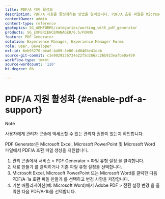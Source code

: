 ```yaml
---
title: PDF/A 지원 활성화
description: PDF/A 지원을 활성화하는 방법을 알아봅니다. PDF/A 호환 파일은 Microsoft Excel, Microsoft PowerPoint 및 Microsoft Word 파일에서 만들 수 있습니다.
contentOwner: admin
content-type: reference
geptopics: SG_AEMFORMS/categories/working_with_pdf_generator
products: SG_EXPERIENCEMANAGER/6.5/FORMS
feature: PDF Generator
solution: Experience Manager, Experience Manager Forms
role: User, Developer
exl-id: 6eb93270-bea0-4409-8e80-4d040be41eab
source-git-commit: c3e9029236734e22f5d266ac26b923eafbe0a459
workflow-type: tm+mt
source-wordcount: '120'
ht-degree: 0%

---
```


# PDF/A 지원 활성화 {#enable-pdf-a-support}

>[!NOTE]
> 
> 사용자에게 관리자 콘솔에 액세스할 수 있는 관리자 권한이 있는지 확인합니다.

PDF Generator은 Microsoft Excel, Microsoft PowerPoint 및 Microsoft Word 파일에서 PDF/A 호환 파일 생성을 지원합니다.

1. 관리 콘솔에서 서비스 > PDF Generator > 파일 유형 설정 을 클릭합니다.
1. 새로 만들기 를 클릭하거나 기존 파일 유형 설정을 선택합니다.
1. Microsoft Excel, Microsoft PowerPoint 또는 Microsoft Word를 클릭한 다음 PDF/A-1a 호환 파일 만들기 를 선택하고 변경 사항을 저장합니다.
1. 기본 애플리케이션(예: Microsoft Word)에서 Adobe PDF > 전환 설정 변경 을 클릭한 다음 PDF/A-1b를 선택합니다.
